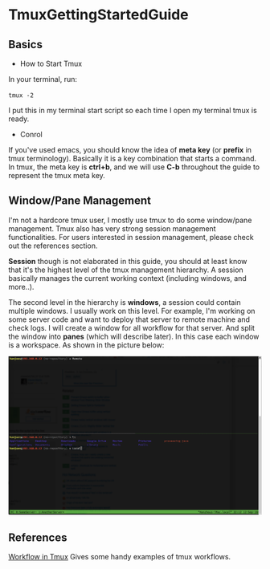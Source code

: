# TmuxGettingStartedGuide

## Basics

* How to Start Tmux

In your terminal, run:

`tmux -2`

I put this in my terminal start script so each time I open my terminal tmux is ready.

* Conrol

If you've used emacs, you should know the idea of **meta key** (or **prefix** in tmux terminology). Basically it is a key combination that starts a command.
In tmux, the meta key is **ctrl+b**, and we will use **C-b** throughout the guide to represent the tmux meta key.

## Window/Pane Management

I'm not a hardcore tmux user, I mostly use tmux to do some window/pane management. Tmux also has very strong session management functionalities. For users interested in session management, please check out the references section.

**Session** though is not elaborated in this guide, you should at least know that it's the highest level of the tmux management hierarchy. A session basically manages the current working context (including windows, and more..).

The second level in the hierarchy is **windows**, a session could contain multiple windows. I usually work on this level. For example, I'm working on some server code and want to deploy that server to remote machine and check logs. I will create a window for all workflow for that server. And split the window into **panes** (which will describe later). In this case each window is a workspace. As shown in the picture below:

![Workspace](./pics/win1.png)

## References
[Workflow in Tmux](https://coderwall.com/p/_g2vpq/workflow-in-tmux) Gives some handy examples of tmux workflows.
